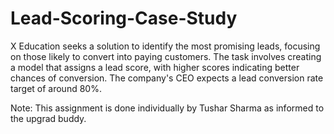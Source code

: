 # Lead-Scoring-Case-Study
X Education seeks a solution to identify the most promising leads, focusing on those likely to convert into paying customers. The task involves creating a model that assigns a lead score, with higher scores indicating better chances of conversion. The company's CEO expects a lead conversion rate target of around 80%.

Note: This assignment is done individually by Tushar Sharma as informed to the upgrad buddy.
